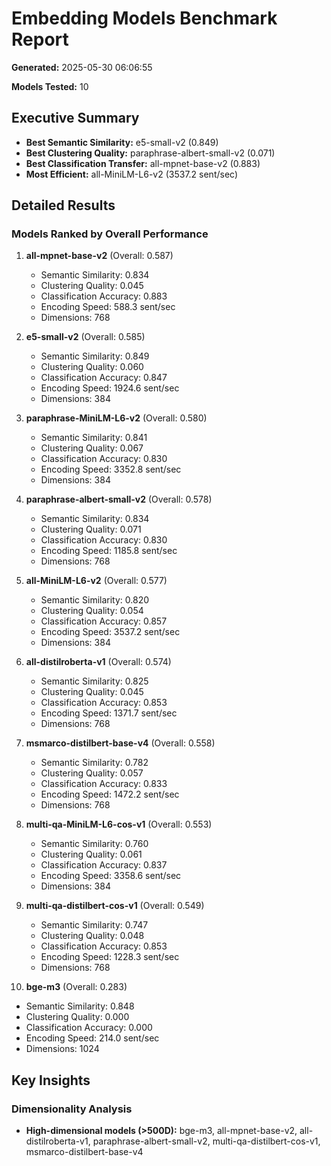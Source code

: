 # Embedding Models Benchmark Report

**Generated:** 2025-05-30 06:06:55

**Models Tested:** 10

## Executive Summary

- **Best Semantic Similarity:** e5-small-v2 (0.849)
- **Best Clustering Quality:** paraphrase-albert-small-v2 (0.071)
- **Best Classification Transfer:** all-mpnet-base-v2 (0.883)
- **Most Efficient:** all-MiniLM-L6-v2 (3537.2 sent/sec)

## Detailed Results

### Models Ranked by Overall Performance

1. **all-mpnet-base-v2** (Overall: 0.587)
   - Semantic Similarity: 0.834
   - Clustering Quality: 0.045
   - Classification Accuracy: 0.883
   - Encoding Speed: 588.3 sent/sec
   - Dimensions: 768

2. **e5-small-v2** (Overall: 0.585)
   - Semantic Similarity: 0.849
   - Clustering Quality: 0.060
   - Classification Accuracy: 0.847
   - Encoding Speed: 1924.6 sent/sec
   - Dimensions: 384

3. **paraphrase-MiniLM-L6-v2** (Overall: 0.580)
   - Semantic Similarity: 0.841
   - Clustering Quality: 0.067
   - Classification Accuracy: 0.830
   - Encoding Speed: 3352.8 sent/sec
   - Dimensions: 384

4. **paraphrase-albert-small-v2** (Overall: 0.578)
   - Semantic Similarity: 0.834
   - Clustering Quality: 0.071
   - Classification Accuracy: 0.830
   - Encoding Speed: 1185.8 sent/sec
   - Dimensions: 768

5. **all-MiniLM-L6-v2** (Overall: 0.577)
   - Semantic Similarity: 0.820
   - Clustering Quality: 0.054
   - Classification Accuracy: 0.857
   - Encoding Speed: 3537.2 sent/sec
   - Dimensions: 384

6. **all-distilroberta-v1** (Overall: 0.574)
   - Semantic Similarity: 0.825
   - Clustering Quality: 0.045
   - Classification Accuracy: 0.853
   - Encoding Speed: 1371.7 sent/sec
   - Dimensions: 768

7. **msmarco-distilbert-base-v4** (Overall: 0.558)
   - Semantic Similarity: 0.782
   - Clustering Quality: 0.057
   - Classification Accuracy: 0.833
   - Encoding Speed: 1472.2 sent/sec
   - Dimensions: 768

8. **multi-qa-MiniLM-L6-cos-v1** (Overall: 0.553)
   - Semantic Similarity: 0.760
   - Clustering Quality: 0.061
   - Classification Accuracy: 0.837
   - Encoding Speed: 3358.6 sent/sec
   - Dimensions: 384

9. **multi-qa-distilbert-cos-v1** (Overall: 0.549)
   - Semantic Similarity: 0.747
   - Clustering Quality: 0.048
   - Classification Accuracy: 0.853
   - Encoding Speed: 1228.3 sent/sec
   - Dimensions: 768

10. **bge-m3** (Overall: 0.283)
   - Semantic Similarity: 0.848
   - Clustering Quality: 0.000
   - Classification Accuracy: 0.000
   - Encoding Speed: 214.0 sent/sec
   - Dimensions: 1024

## Key Insights

### Dimensionality Analysis
- **High-dimensional models (>500D):** bge-m3, all-mpnet-base-v2, all-distilroberta-v1, paraphrase-albert-small-v2, multi-qa-distilbert-cos-v1, msmarco-distilbert-base-v4
